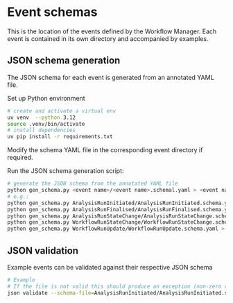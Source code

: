 # Event schemas

This is the location of the events defined by the Workflow Manager.
Each event is contained in its own directory and accompanied by examples.

## JSON schema generation

The JSON schema for each event is generated from an annotated YAML file.


Set up Python environment

```bash
# create and activate a virtual env
uv venv  --python 3.12
source .venv/bin/activate
# install dependencies
uv pip install -r requirements.txt
```

Modify the schema YAML file in the corresponding event directory if required.

Run the JSON schema generation script:

```bash
# generate the JSON schema from the annotated YAML file
python gen_schema.py <event name>/<event name>.schemal.yaml > <event name>/<event name>.schema.json
# e.g.:
python gen_schema.py AnalysisRunInitiated/AnalysisRunInitiated.schema.yaml > AnalysisRunInitiated/AnalysisRunInitiated.schema.json
python gen_schema.py AnalysisRunFinalised/AnalysisRunFinalised.schema.yaml > AnalysisRunFinalised/AnalysisRunFinalised.schema.json
python gen_schema.py AnalysisRunStateChange/AnalysisRunStateChange.schema.yaml > AnalysisRunStateChange/AnalysisRunStateChange.schema.json
python gen_schema.py WorkflowRunStateChange/WorkflowRunStateChange.schema.yaml > WorkflowRunStateChange/WorkflowRunStateChange.schema.json
python gen_schema.py WorkflowRunUpdate/WorkflowRunUpdate.schema.yaml > WorkflowRunUpdate/WorkflowRunUpdate.schema.json
```


## JSON validation

Example events can be validated against their respective JSON schema

```bash
# Example
# If the file is not valid this should produce an exception (non-zero return code)
json validate --schema-file=AnalysisRunInitiated/AnalysisRunInitiated.schema.json --document-file=AnalysisRunInitiated/examples/ARI__example1.json
```
